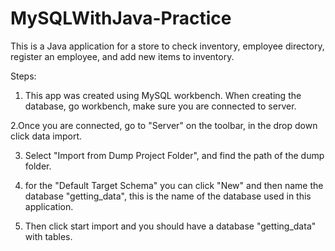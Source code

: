 # MySQLWithJava-Practice

This is a Java application for a store to check inventory, employee directory, register an employee, and add new items to inventory.

Steps: 
1. This app was created using MySQL workbench. When creating the database, go workbench, make sure you are connected to server.

2.Once you are connected, go to "Server" on the toolbar, in the drop down click data import.

3. Select "Import from Dump Project Folder", and find the path of the dump folder.

4. for the "Default Target Schema" you can click "New" and then name the database "getting_data", this is the name of        the database used in this application.

5. Then click start import and you should have a database "getting_data" with tables. 
   
      

      
     
 
      
 



